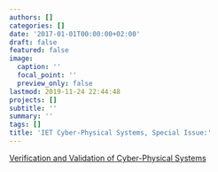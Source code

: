 ```yaml
---
authors: []
categories: []
date: '2017-01-01T00:00:00+02:00'
draft: false
featured: false
image:
  caption: ''
  focal_point: ''
  preview_only: false
lastmod: 2019-11-24 22:44:48
projects: []
subtitle: ''
summary: ''
tags: []
title: 'IET Cyber-Physical Systems, Special Issue:'
---
```


[Verification and Validation of Cyber-Physical Systems](http://digital-library.theiet.org/files/IET_CFP_CPS_Verification.pdf)
